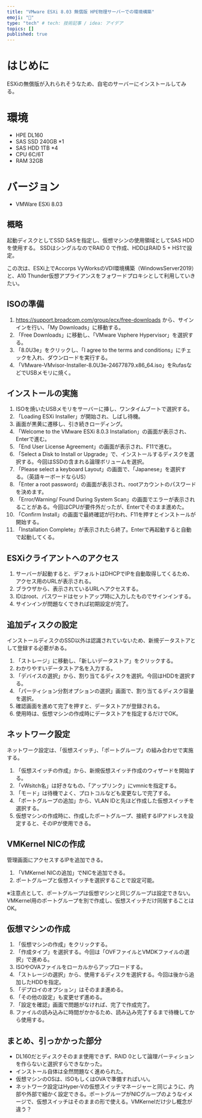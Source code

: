 ```yaml
---
title: "VMware ESXi 8.03 無償版 HPE物理サーバーでの環境構築"
emoji: "🎉"
type: "tech" # tech: 技術記事 / idea: アイデア
topics: []
published: true
---
```

# はじめに
ESXiの無償版が入れられそうなため、自宅のサーバーにインストールしてみる。

# 環境
- HPE DL160
- SAS SSD 240GB *1
- SAS HDD 1TB *4
- CPU 6C/6T 
- RAM 32GB

# バージョン
- VMWare ESXi 8.03

## 概略
起動ディスクとしてSSD SASを指定し、仮想マシンの使用領域としてSAS HDDを使用する。
SSDはシングルなのでRAID 0 で作成、HDDはRAID 5 + HS1で設定。

この次は、ESXi上でAccorps VyWorksのVDI環境構築（WindowsServer2019）と、A10 Thunder仮想アプライアンスをフォワードプロキシとして利用していきたい。

## ISOの準備

1. https://support.broadcom.com/group/ecx/free-downloads から、サインインを行い、「My Downloads」に移動する。
2. 「Free Downloads」に移動し、「VMware Vsphere Hypervisor」を選択する。
3. 「8.0U3e」をクリックし、「I agree to the terms and conditions」にチェックを入れ、ダウンロードを実行する。
4. 「VMware-VMvisor-Installer-8.0U3e-24677879.x86_64.iso」をRufasなどでUSBメモリに焼く。

## インストールの実施

1. ISOを焼いたUSBメモリをサーバーに挿し、ワンタイムブートで選択する。
2. 「Loading ESXi Installer」が開始され、しばし待機。
3. 画面が黒黄に遷移し、引き続きローディング。
4. 「Welcome to the VMware ESXi 8.0.3 Installation」の画面が表示され、Enterで進む。
5. 「End User License Agreement」の画面が表示され、F11で進む。
6. 「Select a Disk to Install or Upgrade」で、インストールするディスクを選択する。今回はSSDの含まれる論理ボリュームを選択。
7. 「Please select a keyboard Layout」の画面で、「Japanese」を選択する。（英語キーボードならUS）
8. 「Enter a root password」の画面が表示され、rootアカウントのパスワードを決めます。
9. 「Error/Warning/ Found During System Scan」の画面でエラーが表示されることがある。今回はCPUが要件外だったが、Enterでそのまま進めた。
10. 「Confirm Install」の画面で最終確認が行われ、F11を押すとインストールが開始する。
11. 「Installation Complete」が表示されたら終了。Enterで再起動すると自動で起動してくる。

## ESXiクライアントへのアクセス

1. サーバーが起動すると、デフォルトはDHCPでIPを自動取得してくるため、アクセス用のURLが表示される。
2. ブラウザから、表示されているURLへアクセスする。
3. IDはroot、パスワードはセットアップ時に入力したものでサインインする。
4. サインインが問題なくできれば初期設定が完了。

## 追加ディスクの設定
インストールディスクのSSD以外は認識されていないため、新規データストアとして登録する必要がある。

1. 「ストレージ」に移動し、「新しいデータストア」をクリックする。
2. わかりやすいデータストア名を入力する。
3. 「デバイスの選択」から、割り当てるディスクを選択。今回はHDDを選択する。
4. 「パーティション分割オプションの選択」画面で、割り当てるディスク容量を選択。
5. 確認画面を進めて完了を押すと、データストアが登録される。
6. 使用時は、仮想マシンの作成時にデータストアを指定するだけでOK。

## ネットワーク設定
ネットワーク設定は、「仮想スイッチ」、「ポートグループ」の組み合わせで実施する。

1. 「仮想スイッチの作成」から、新規仮想スイッチ作成のウィザードを開始する。
2. 「vWsitch名」は好きなもの、「アップリンク」にvmnicを指定する。
3. 「モード」は待機でよく、プロトコルなども変更なしで完了する。
4. 「ポートグループの追加」から、VLAN IDと先ほど作成した仮想スイッチを選択する。
5. 仮想マシンの作成時に、作成したポートグループ、接続するIPアドレスを設定すると、そのIPが使用できる。

## VMKernel NICの作成
管理画面にアクセスするIPを追加できる。

1. 「VMKernel NICの追加」でNICを追加できる。
2. ポートグループと仮想スイッチを選択することで設定可能。

※注意点として、ポートグループは仮想マシンと同じグループは設定できない。VMKernel用のポートグループを別で作成し、仮想スイッチだけ同居することはOK。

## 仮想マシンの作成

1. 「仮想マシンの作成」をクリックする。
2. 「作成タイプ」を選択する。今回は「OVFファイルとVMDKファイルの選択」で進める。
3. ISOやOVAファイルをローカルからアップロードする。
4. 「ストレージの選択」から、使用するディスクを選択する。今回は後から追加したHDDを指定。
6. 「デプロイのオプション」はそのまま進める。
7. 「その他の設定」も変更せず進める。
8. 「設定を確認」画面で問題がなければ、完了で作成完了。
9. ファイルの読み込みに時間がかかるため、読み込み完了するまで待機してから使用する。

## まとめ、引っかかった部分
- DL160だとディスクそのまま使用できず、RAID 0として論理パーティションを作らないと選択すらできなかった。
- インストール自体は全然問題なく進められた。
- 仮想マシンのOSは、ISOもしくはOVAで準備すればいい。
- ネットワーク設定はHyper-Vの仮想スイッチマネージャーと同じように、内部や外部で細かく設定できる。ポートグループがNICグループのようなイメージで、仮想スイッチはそのままの形で使える。VMKernelだけ少し概念が違う？